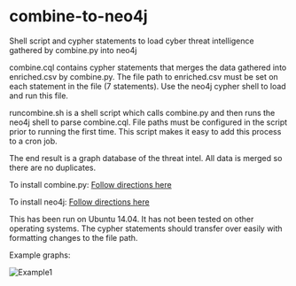 # combine-to-neo4j
Shell script and cypher statements to load cyber threat intelligence gathered by combine.py into neo4j

combine.cql contains cypher statements that merges the data gathered into enriched.csv by combine.py. The file path to enriched.csv must be set on each statement in the file (7 statements). Use the neo4j cypher shell to load and run this file.

runcombine.sh is a shell script which calls combine.py and then runs the neo4j shell to parse combine.cql. File paths must be configured in the script prior to running the first time. This script makes it easy to add this process to a cron job.

The end result is a graph database of the threat intel. All data is merged so there are no duplicates.

To install combine.py: [Follow directions here](https://github.com/mlsecproject/combine#installation)

To install neo4j: [Follow directions here](http://neo4j.com/developer/get-started/)

This has been run on Ubuntu 14.04. It has not been tested on other operating systems. The cypher statements should transfer over easily with formatting changes to the file path.

Example graphs:

![Example1](/screenshots/)
